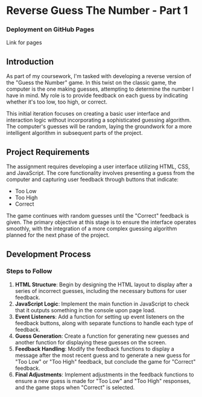 # Reverse Guess The Number - Part 1

### Deployment on GitHub Pages

Link for pages


## Introduction

As part of my coursework, I'm tasked with developing a reverse version of the "Guess the Number" game. In this twist on the classic game, the computer is the one making guesses, attempting to determine the number I have in mind. My role is to provide feedback on each guess by indicating whether it's too low, too high, or correct.

This initial iteration focuses on creating a basic user interface and interaction logic without incorporating a sophisticated guessing algorithm. The computer's guesses will be random, laying the groundwork for a more intelligent algorithm in subsequent parts of the project.

## Project Requirements

The assignment requires developing a user interface utilizing HTML, CSS, and JavaScript. The core functionality involves presenting a guess from the computer and capturing user feedback through buttons that indicate:

- Too Low
- Too High
- Correct

The game continues with random guesses until the "Correct" feedback is given. The primary objective at this stage is to ensure the interface operates smoothly, with the integration of a more complex guessing algorithm planned for the next phase of the project.

## Development Process

### Steps to Follow

1. **HTML Structure**: Begin by designing the HTML layout to display after a series of incorrect guesses, including the necessary buttons for user feedback.
2. **JavaScript Logic**: Implement the main function in JavaScript to check that it outputs something in the console upon page load.
3. **Event Listeners**: Add a function for setting up event listeners on the feedback buttons, along with separate functions to handle each type of feedback.
4. **Guess Generation**: Create a function for generating new guesses and another function for displaying these guesses on the screen.
5. **Feedback Handling**: Modify the feedback functions to display a message after the most recent guess and to generate a new guess for "Too Low" or "Too High" feedback, but conclude the game for "Correct" feedback.
6. **Final Adjustments**: Implement adjustments in the feedback functions to ensure a new guess is made for "Too Low" and "Too High" responses, and the game stops when "Correct" is selected.
